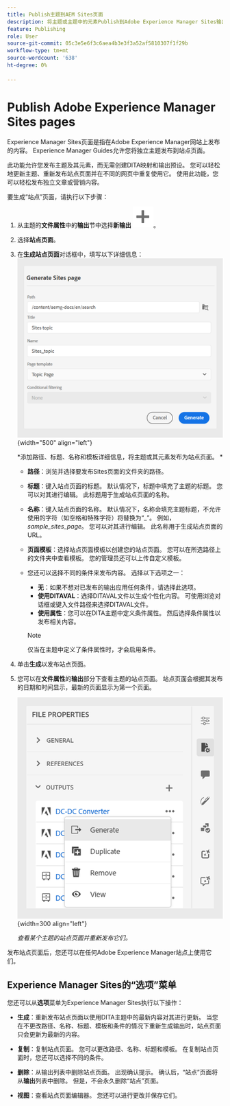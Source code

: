 ```yaml
---
title: Publish主题到AEM Sites页面
description: 将主题或主题中的元素Publish到Adobe Experience Manager Sites输出。  了解如何查看呈现的主题的Experience Manager Sites页面并重新发布它们。
feature: Publishing
role: User
source-git-commit: 05c3e5e6f3c6aea4b3e3f3a52af5810307f1f29b
workflow-type: tm+mt
source-wordcount: '638'
ht-degree: 0%

---
```


# Publish Adobe Experience Manager Sites pages


Experience Manager Sites页面是指在Adobe Experience Manager网站上发布的内容。 Experience Manager Guides允许您将独立主题发布到站点页面。

此功能允许您发布主题及其元素，而无需创建DITA映射和输出预设。 您可以轻松地更新主题、重新发布站点页面并在不同的网页中重复使用它。 使用此功能，您可以轻松发布独立文章或营销内容。





要生成“站点”页面，请执行以下步骤：




1. 从主题的&#x200B;**文件属性**&#x200B;中的&#x200B;**输出**&#x200B;节中选择&#x200B;**新输出** ![新输出图标](./images/Add_icon.svg)。
1. 选择&#x200B;**站点页面**。


1. 在&#x200B;**生成站点页面**对话框中，填写以下详细信息：
   ![在生成站点页面中添加路径和模板详细信息](images/aem-sites-page-generate.png){width="500" align="left"}

   *添加路径、标题、名称和模板详细信息，将主题或其元素发布为站点页面。 *

   * **路径**：浏览并选择要发布Sites页面的文件夹的路径。
   * **标题**：键入站点页面的标题。 默认情况下，标题中填充了主题的标题。 您可以对其进行编辑。 此标题用于生成站点页面的名称。
   * **名称**：键入站点页面的名称。 默认情况下，名称会填充主题标题，不允许使用的字符（如空格和特殊字符）将替换为“_”。 例如，*sample_sites_page*。 您可以对其进行编辑。 此名称用于生成站点页面的URL。
   * **页面模板**：选择站点页面模板以创建您的站点页面。 您可以在所选路径上的文件夹中查看模板。 您的管理员还可以上传自定义模板。


   * 您还可以选择不同的条件来发布内容。  选择以下选项之一：


      * **无**：如果不想对已发布的输出应用任何条件，请选择此选项。
      * **使用DITAVAL**：选择DITAVAL文件以生成个性化内容。 可使用浏览对话框或键入文件路径来选择DITAVAL文件。
      * **使用属性**：您可以在DITA主题中定义条件属性。 然后选择条件属性以发布相关内容。

     >[!NOTE]
     > 
     >仅当在主题中定义了条件属性时，才会启用条件。



1. 单击&#x200B;**生成**&#x200B;以发布站点页面。
1. 您可以在&#x200B;**文件属性**&#x200B;的&#x200B;**输出**&#x200B;部分下查看主题的站点页面。 站点页面会根据其发布的日期和时间显示，最新的页面显示为第一个页面。

   ![查看主题的站点页面](images/aem-sites-outputs.png){width=300 align=&quot;left&quot;}

   *查看某个主题的站点页面并重新发布它们。*




发布站点页面后，您还可以在任何Adobe Experience Manager站点上使用它们。


## Experience Manager Sites的“选项”菜单

您还可以从&#x200B;**选项**&#x200B;菜单为Experience Manager Sites执行以下操作：

* **生成**：重新发布站点页面以使用DITA主题中的最新内容对其进行更新。 当您在不更改路径、名称、标题、模板和条件的情况下重新生成输出时，站点页面只会更新为最新的内容。

* **复制**：复制站点页面。 您可以更改路径、名称、标题和模板。 在复制站点页面时，您还可以选择不同的条件。

* **删除**：从输出列表中删除站点页面。 出现确认提示。 确认后，“站点”页面将从&#x200B;**输出**&#x200B;列表中删除。 但是，不会永久删除“站点”页面。

* **视图**：查看站点页面编辑器。 您还可以进行更改并保存它们。
